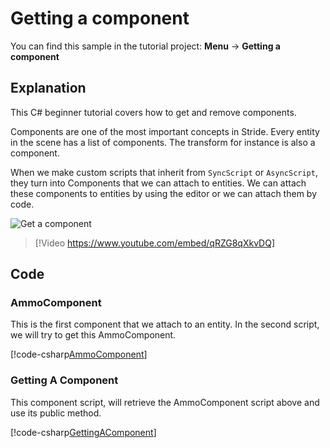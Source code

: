 # Getting a component
You can find this sample in the tutorial project: **Menu** &rarr;  **Getting a component**

## Explanation
This C# beginner tutorial covers how to get and remove components.

Components are one of the most important concepts in Stride. Every entity in the scene has a list of components. The transform for instance is also a component.

When we make custom scripts that inherit from `SyncScript` or `AsyncScript`, they turn into Components that we can attach to entities. We can attach these components to entities by using the editor or we can attach them by code.

![Get a component](media/getting-a-component.webp)

> [!Video https://www.youtube.com/embed/qRZG8qXkvDQ]

## Code
### AmmoComponent
This is the first component that we attach to an entity. In the second script, we will try to get this AmmoComponent.

[!code-csharp[AmmoComponent](../../../../stride/samples/Tutorials/CSharpBeginner/CSharpBeginner/CSharpBeginner.Game/Code/AmmoComponent.cs)]

### Getting A Component
This component script, will retrieve the AmmoComponent script above and use its public method.

[!code-csharp[GettingAComponent](../../../../stride/samples/Tutorials/CSharpBeginner/CSharpBeginner/CSharpBeginner.Game/Code/GettingAComponentDemo.cs)]

